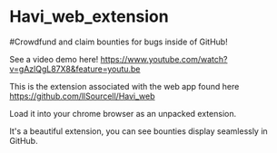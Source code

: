 # Havi_web_extension

#Crowdfund and claim bounties for bugs inside of GitHub!

See a video demo here!
https://www.youtube.com/watch?v=gAzlQgL87X8&feature=youtu.be

This is the extension associated with the web app found here
https://github.com/llSourcell/Havi_web

Load it into your chrome browser as an unpacked extension. 


It's a beautiful extension, you can see bounties display seamlessly in GitHub. 


